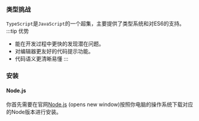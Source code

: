 ### 类型挑战
`TypeScript`是`JavaScript`的一个超集，主要提供了类型系统和对ES6的支持。
:::tip 优势
* 能在开发过程中更快的发现潜在问题。
* 对编辑器更友好的代码提示功能。
* 代码语义更清晰易懂
:::

### 安装
#### Node.js
你首先需要在官网[Node.js](https://nodejs.org/zh-cn/) (opens new window)按照你电脑的操作系统下载对应的Node版本进行安装。

